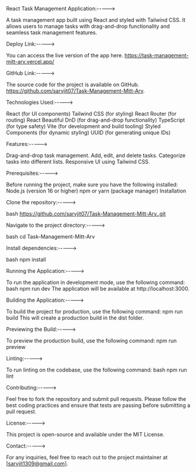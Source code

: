 React Task Management Application:----->

A task management app built using React and styled with Tailwind CSS. It allows users to manage tasks with drag-and-drop functionality and seamless task management features.

Deploy Link:----->

You can access the live version of the app here.
https://task-management-mitt-arv.vercel.app/

GitHub Link:----->

The source code for the project is available on GitHub.
https://github.com/sarvjit07/Task-Management-Mitt-Arv.


Technologies Used:----->

React (for UI components)
Tailwind CSS (for styling)
React Router (for routing)
React Beautiful DnD (for drag-and-drop functionality)
TypeScript (for type safety)
Vite (for development and build tooling)
Styled Components (for dynamic styling)
UUID (for generating unique IDs)


Features:----->

Drag-and-drop task management.
Add, edit, and delete tasks.
Categorize tasks into different lists.
Responsive UI using Tailwind CSS.

Prerequisites:----->

Before running the project, make sure you have the following installed:
Node.js (version 16 or higher)
npm or yarn (package manager)
Installation

Clone the repository:----->

bash
https://github.com/sarvjit07/Task-Management-Mitt-Arv..git


Navigate to the project directory:----->

bash
cd Task-Management-Mitt-Arv

Install dependencies:----->

bash
npm install

Running the Application:----->

To run the application in development mode, use the following command:
bash
npm run dev
The application will be available at http://localhost:3000.


Building the Application:----->

To build the project for production, use the following command:
npm run build
This will create a production build in the dist folder.


Previewing the Build:----->

To preview the production build, use the following command:
npm run preview


Linting:----->

To run linting on the codebase, use the following command:
bash
npm run lint


Contributing:----->

Feel free to fork the repository and submit pull requests. Please follow the best coding practices and ensure that tests are passing before submitting a pull request.


License:----->

This project is open-source and available under the MIT License.

Contact:----->

For any inquiries, feel free to reach out to the project maintainer at [sarvjit1309@gmail.com].
